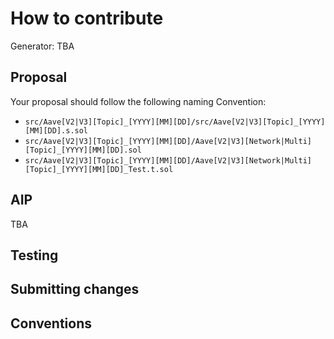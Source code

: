 # How to contribute

Generator: TBA

## Proposal

Your proposal should follow the following naming Convention:

- `src/Aave[V2|V3][Topic]_[YYYY][MM][DD]/src/Aave[V2|V3][Topic]_[YYYY][MM][DD].s.sol`
- `src/Aave[V2|V3][Topic]_[YYYY][MM][DD]/Aave[V2|V3][Network|Multi][Topic]_[YYYY][MM][DD].sol`
- `src/Aave[V2|V3][Topic]_[YYYY][MM][DD]/Aave[V2|V3][Network|Multi][Topic]_[YYYY][MM][DD]_Test.t.sol`

## AIP

TBA

## Testing

## Submitting changes

## Conventions
